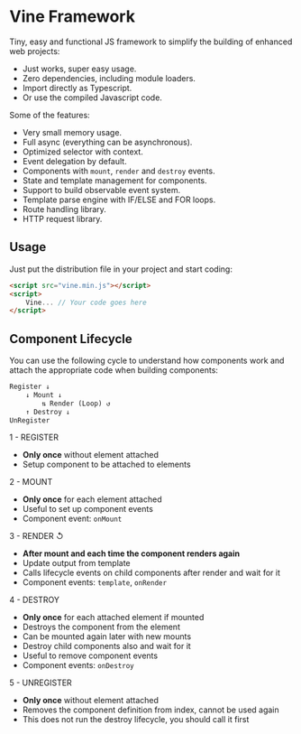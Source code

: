 # Vine Framework

Tiny, easy and functional JS framework to simplify the building of enhanced web projects:

- Just works, super easy usage.
- Zero dependencies, including module loaders.
- Import directly as Typescript.
- Or use the compiled Javascript code.

Some of the features:

- Very small memory usage.
- Full async (everything can be asynchronous).
- Optimized selector with context.
- Event delegation by default.
- Components with `mount`, `render` and `destroy` events.
- State and template management for components.
- Support to build observable event system.
- Template parse engine with IF/ELSE and FOR loops.
- Route handling library.
- HTTP request library.

## Usage

Just put the distribution file in your project and start coding:

```html
<script src="vine.min.js"></script>
<script>
    Vine... // Your code goes here
</script>
```

## Component Lifecycle

You can use the following cycle to understand how components work and attach the appropriate code when building components:

```html
Register ↓
    ↓ Mount ↓
        ⇅ Render (Loop) ↺
    ↑ Destroy ↓
UnRegister
```

1 - REGISTER

- **Only once** without element attached
- Setup component to be attached to elements

2 - MOUNT

- **Only once** for each element attached
- Useful to set up component events
- Component event: ``onMount``

3 - RENDER ↺

- **After mount and each time the component renders again**
- Update output from template
- Calls lifecycle events on child components after render and wait for it
- Component events: ``template``, ``onRender``

4 - DESTROY

- **Only once** for each attached element if mounted
- Destroys the component from the element
- Can be mounted again later with new mounts
- Destroy child components also and wait for it
- Useful to remove component events
- Component events: ``onDestroy``

5 - UNREGISTER

- **Only once** without element attached
- Removes the component definition from index, cannot be used again
- This does not run the destroy lifecycle, you should call it first
